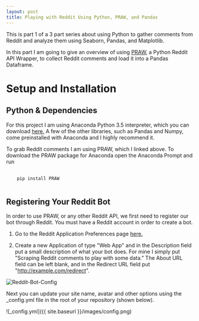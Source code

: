 ```yaml
---
layout: post
title: Playing with Reddit Using Python, PRAW, and Pandas
---
```


This is part 1 of a 3 part series about using Python to gather comments from Reddit and analyze them using Seaborn, Pandas, and Matplotlib.

In this part I am going to give an overview of using [PRAW](https://praw.readthedocs.io/en/latest/), a Python Reddit API Wrapper, to collect Reddit comments and load it into a Pandas Dataframe.

# Setup and Installation

## Python & Dependencies

For this project I am using Anaconda Python 3.5 interpreter, which you can download [here.](https://www.continuum.io/downloads) A few of the other libraries, such as Pandas and Numpy, come preinstalled with Anaconda and I highly recommend it.

To grab Reddit comments I am using PRAW, which I linked above. To download the PRAW package for Anaconda open the Anaconda Prompt and run

<pre>
  <code class="shell">
    pip install PRAW
  </code>
</pre>

## Registering Your Reddit Bot

In order to use PRAW, or any other Reddit API, we first need to register our bot through Reddit. You must have a Reddit account in order to create a bot.

1) Go to the Reddit Application Preferences page [here.](https://ssl.reddit.com/prefs/apps)

2) Create a new Application of type "Web App" and in the Description field put a small description of what your bot does. For mine I simply put "Scraping Reddit comments to play with some data." The About URL field can be left blank, and in the Redirect URL field put "http://example.com/redirect".

![Reddit-Bot-Config](/images/reddit-bot-fields.png)



Next you can update your site name, avatar and other options using the _config.yml file in the root of your repository (shown below).

![_config.yml]({{ site.baseurl }}/images/config.png)
